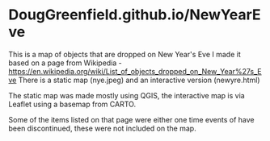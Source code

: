# DougGreenfield.github.io/NewYearEve
This is a map of objects that are dropped on New Year's Eve
I made it based on a page from Wikipedia - 
https://en.wikipedia.org/wiki/List_of_objects_dropped_on_New_Year%27s_Eve
There is a static map (nye.jpeg) and an interactive version (newyre.html)

The static map was made mostly using QGIS, the interactive map is via Leaflet using
a basemap from CARTO.

Some of the items listed on that page were either one time events of have been discontinued,
these were not included on the map.



